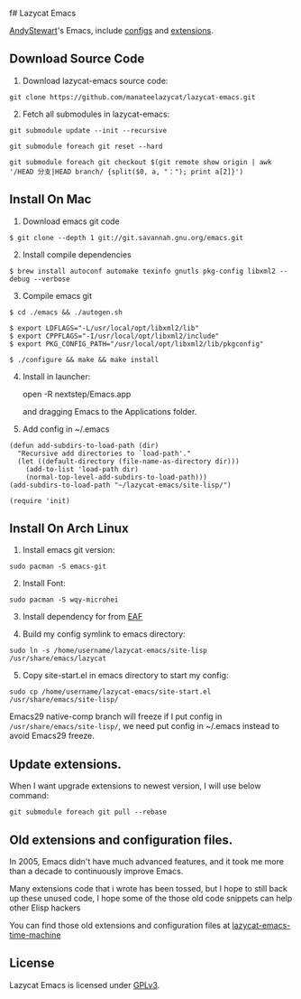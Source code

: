 f# Lazycat Emacs

[AndyStewart](http://www.emacswiki.org/emacs/AndyStewart)'s Emacs, include [configs](https://github.com/manateelazycat/lazycat-emacs/tree/master/site-lisp/extensions) and [extensions](https://github.com/manateelazycat/lazycat-emacs/tree/master/site-lisp/extensions).

## Download Source Code
1. Download lazycat-emacs source code:
```
git clone https://github.com/manateelazycat/lazycat-emacs.git
```

2. Fetch all submodules in lazycat-emacs:
```
git submodule update --init --recursive

git submodule foreach git reset --hard

git submodule foreach git checkout $(git remote show origin | awk '/HEAD 分支|HEAD branch/ {split($0, a, "："); print a[2]}')
```

## Install On Mac

1. Download emacs git code
```
$ git clone --depth 1 git://git.savannah.gnu.org/emacs.git
```

2. Install compile dependencies
```
$ brew install autoconf automake texinfo gnutls pkg-config libxml2 --debug --verbose
```

3. Compile emacs git
```
$ cd ./emacs && ./autogen.sh

$ export LDFLAGS="-L/usr/local/opt/libxml2/lib"
$ export CPPFLAGS="-I/usr/local/opt/libxml2/include"
$ export PKG_CONFIG_PATH="/usr/local/opt/libxml2/lib/pkgconfig"

$ ./configure && make && make install
```

4. Install in launcher:

    open -R nextstep/Emacs.app

    and dragging Emacs to the Applications folder.

5. Add config in ~/.emacs
```Elisp
(defun add-subdirs-to-load-path (dir)
  "Recursive add directories to `load-path'."
  (let ((default-directory (file-name-as-directory dir)))
    (add-to-list 'load-path dir)
    (normal-top-level-add-subdirs-to-load-path)))
(add-subdirs-to-load-path "~/lazycat-emacs/site-lisp/")

(require 'init)
```

## Install On Arch Linux
1. Install emacs git version:
```
sudo pacman -S emacs-git
```
2. Install Font:

```
sudo pacman -S wqy-microhei
```

3. Install dependency for from [EAF](https://github.com/manateelazycat/emacs-application-framework)

4. Build my config symlink to emacs directory:
```
sudo ln -s /home/username/lazycat-emacs/site-lisp /usr/share/emacs/lazycat
```

5. Copy site-start.el in emacs directory to start my config:
```
sudo cp /home/username/lazycat-emacs/site-start.el /usr/share/emacs/site-lisp/
```

Emacs29 native-comp branch will freeze if I put config in `/usr/share/emacs/site-lisp/`, we need put config in ~/.emacs instead to avoid Emacs29 freeze.

## Update extensions.
When I want upgrade extensions to newest version, I will use below command:

```
git submodule foreach git pull --rebase
```

## Old extensions and configuration files.
In 2005, Emacs didn't have much advanced features, and it took me more than a decade to continuously improve Emacs.

Many extensions code that i wrote has been tossed, but I hope to still back up these unused code,
I hope some of the those old code snippets can help other Elisp hackers

You can find those old extensions and configuration files at [lazycat-emacs-time-machine](https://github.com/manateelazycat/lazycat-emacs-time-machine)

## License

Lazycat Emacs is licensed under [GPLv3](LICENSE).
